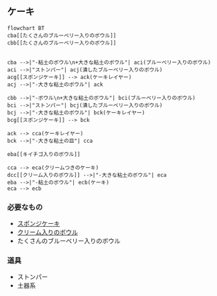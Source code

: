 ## ケーキ
```mermaid
flowchart BT
cba[[たくさんのブルーベリー入りのボウル]]
cbb[[たくさんのブルーベリー入りのボウル]]


cba -->|"-粘土のボウル\n+大きな粘土のボウル"| aci(ブルーベリー入りのボウル)
aci -->|"ストンパー"| acj(潰したブルーベリー入りのボウル)
acg[[スポンジケーキ]] --> ack(ケーキレイヤー)
acj -->|"-大きな粘土のボウル"| ack

cbb -->|"-ボウル\n+大きな粘土のボウル"| bci(ブルーベリー入りのボウル)
bci -->|"ストンパー"| bcj(潰したブルーベリー入りのボウル)
bcj -->|"-大きな粘土のボウル"| bck(ケーキレイヤー)
bcg[[スポンジケーキ]] --> bck

ack --> cca(ケーキレイヤー)
bck -->|"-大きな粘土の皿"| cca

eba[[キイチゴ入りのボウル]]

cca --> eca(クリームつきのケーキ)
dcc[[クリーム入りのボウル]] -->|"-大きな粘土のボウル"| eca
eba -->|"-粘土のボウル"| ecb(ケーキ)
eca --> ecb
```
### 必要なもの
* [スポンジケーキ](https://github.com/aya-0p/yah-craft-recipe/blob/main/Sponge-cake.md)
* [クリーム入りのボウル](https://github.com/aya-0p/yah-craft-recipe/blob/main/Cream.md)
* たくさんのブルーベリー入りのボウル
### 道具
* ストンパー
* 土器系
